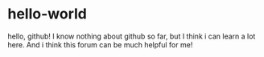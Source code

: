 # hello-world
 hello, github!
 I know nothing about github so far, but I think i can learn a lot here.
 And i think this forum can be much helpful for me!
